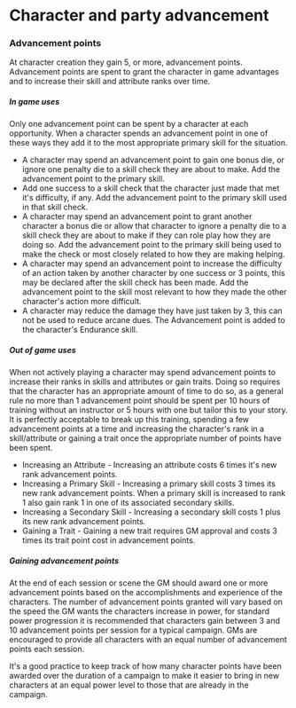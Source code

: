 # Character and party advancement

### Advancement points
At character creation they gain 5, or more, advancement points. Advancement points are spent to grant the character in game advantages and to increase their skill and attribute ranks over time.

##### In game uses
Only one advancement point can be spent by a character at each opportunity. When a character spends an advancement point in one of these ways they add it to the most appropriate primary skill for the situation.
* A character may spend an advancement point to gain one bonus die, or ignore one penalty die to a skill check they are about to make. Add the advancement point to the primary skill.
* Add one success to a skill check that the character just made that met it's difficulty, if any. Add the advancement point to the primary skill used in that skill check.
* A character may spend an advancement point to grant another character a bonus die or allow that character to ignore a penalty die to a skill check they are about to make if they can role play how they are doing so. Add the advancement point to the primary skill being used to make the check or most closely related to how they are making helping.
* A character may spend an advancement point to increase the difficulty of an action taken by another character by one success or 3 points, this may be declared after the skill check has been made. Add the advancement point to the skill most relevant to how they made the other character's action more difficult.
* A character may reduce the damage they have just taken by 3, this can not be used to reduce arcane dues. The Advancement point is added to the character's Endurance skill.

##### Out of game uses
When not actively playing a character may spend advancement points to increase their ranks in skills and attributes or gain traits. Doing so requires that the character has an appropriate amount of time to do so, as a general rule no more than 1 advancement point should be spent per 10 hours of training without an instructor or 5 hours with one but tailor this to your story. It is perfectly acceptable to break up this training, spending a few advancement points at a time and increasing the character's rank in a skill/attribute or gaining a trait once the appropriate number of points have been spent.
* Increasing an Attribute - Increasing an attribute costs 6 times it's new rank advancement points.
* Increasing a Primary Skill - Increasing a primary skill costs 3 times its new rank advancement points. When a primary skill is increased to rank 1 also gain rank 1 in one of its associated secondary skills.
* Increasing a Secondary Skill - Increasing a secondary skill costs 1 plus its new rank advancement points.
* Gaining a Trait - Gaining a new trait requires GM approval and costs 3 times its trait point cost in advancement points.

##### Gaining advancement points
At the end of each session or scene the GM should award one or more advancement points based on the accomplishments and experience of the characters. The number of advancement points granted will vary based on the speed the GM wants the characters increase in power, for standard power progression it is recommended that characters gain between 3 and 10 advancement points per session for a typical campaign. GMs are encouraged to provide all characters with an equal number of advancement points each session.

It's a good practice to keep track of how many character points have been awarded over the duration of a campaign to make it easier to bring in new characters at an equal power level to those that are already in the campaign.
